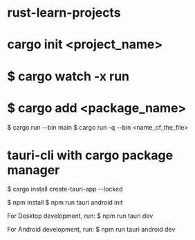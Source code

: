 # rust-learn-projects

# cargo init <project_name>

# $ cargo watch -x run

# $ cargo add <package_name>

$ cargo run --bin main
$ cargo run -q --bin <name_of_the_file>

<!-- Below for Tauri Apps -->

# tauri-cli with cargo package manager

$ cargo install create-tauri-app --locked

$ npm install
$ npm run tauri android init

For Desktop development, run:
$ npm run tauri dev

For Android development, run:
$ npm run tauri android dev

